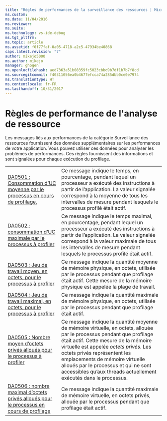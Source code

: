 ```yaml
---
title: "Règles de performances de la surveillance des ressources | Microsoft Docs"
ms.custom: 
ms.date: 11/04/2016
ms.reviewer: 
ms.suite: 
ms.technology: vs-ide-debug
ms.tgt_pltfrm: 
ms.topic: article
ms.assetid: f0f77faf-0a05-4718-a2c5-47934be40868
caps.latest.revision: "7"
author: mikejo5000
ms.author: mikejo
manager: ghogen
ms.openlocfilehash: aed7363a51b08359fc5023cbbd9b7df1b7b7f8cd
ms.sourcegitcommit: f40311056ea0b4677efcca74a285dbb0ce0e7974
ms.translationtype: HT
ms.contentlocale: fr-FR
ms.lasthandoff: 10/31/2017
---
```

# <a name="resource-monitoring-performance-rules"></a>Règles de performance de l'analyse de ressource
Les messages liés aux performances de la catégorie Surveillance des ressources fournissent des données supplémentaires sur les performances de votre application. Vous pouvez utiliser ces données pour analyser les problèmes de performances. Ces règles fournissent des informations et sont signalées pour chaque exécution du profilage.  
  
|||  
|-|-|  
|[DA0501 : Consommation d’UC moyenne par le processus en cours de profilage.](../profiling/da0501-average-cpu-consumption-by-the-process-being-profiled.md)|Ce message indique le temps, en pourcentage, pendant lequel un processeur a exécuté des instructions à partir de l’application. La valeur signalée correspond à la moyenne de tous les intervalles de mesure pendant lesquels le processus profilé était actif.|  
|[DA0502 : consommation d’UC maximale par le processus à profiler](../profiling/da0502-maximum-cpu-consumption-by-the-process-being-profiled.md)|Ce message indique le temps maximal, en pourcentage, pendant lequel un processeur a exécuté des instructions à partir de l’application. La valeur signalée correspond à la valeur maximale de tous les intervalles de mesure pendant lesquels le processus profilé était actif.|  
|[DA0503 : Jeu de travail moyen, en octets, pour le processus à profiler](../profiling/da0503-average-working-set-in-bytes-for-the-process-being-profiled.md)|Ce message indique la quantité moyenne de mémoire physique, en octets, utilisée par le processus pendant que profilage était actif. Cette mesure de la mémoire physique est appelée la plage de travail.|  
|[DA0504 : Jeu de travail maximal, en octets, pour le processus à profiler](../profiling/da0504-maximum-working-set-in-bytes-for-the-process-being-profiled.md)|Ce message indique la quantité maximale de mémoire physique, en octets, utilisée par le processus pendant que profilage était actif.|  
|[DA0505 : Nombre moyen d’octets privés alloués pour le processus à profiler](../profiling/da0505-average-private-bytes-allocated-for-the-process-being-profiled.md)|Ce message indique la quantité moyenne de mémoire virtuelle, en octets, allouée par le processus pendant que profilage était actif. Cette mesure de la mémoire virtuelle est appelée *octets privés*. Les octets privés représentent les emplacements de mémoire virtuelle alloués par le processus et qui ne sont accessibles qu’aux threads actuellement exécutés dans le processus.|  
|[DA0506 : nombre maximal d’octets privés alloués pour le processus en cours de profilage](../profiling/da0506-maximum-private-bytes-allocated-for-the-process-being-profiled.md)|Ce message indique la quantité maximale de mémoire virtuelle, en octets privés, allouée par le processus pendant que profilage était actif.|